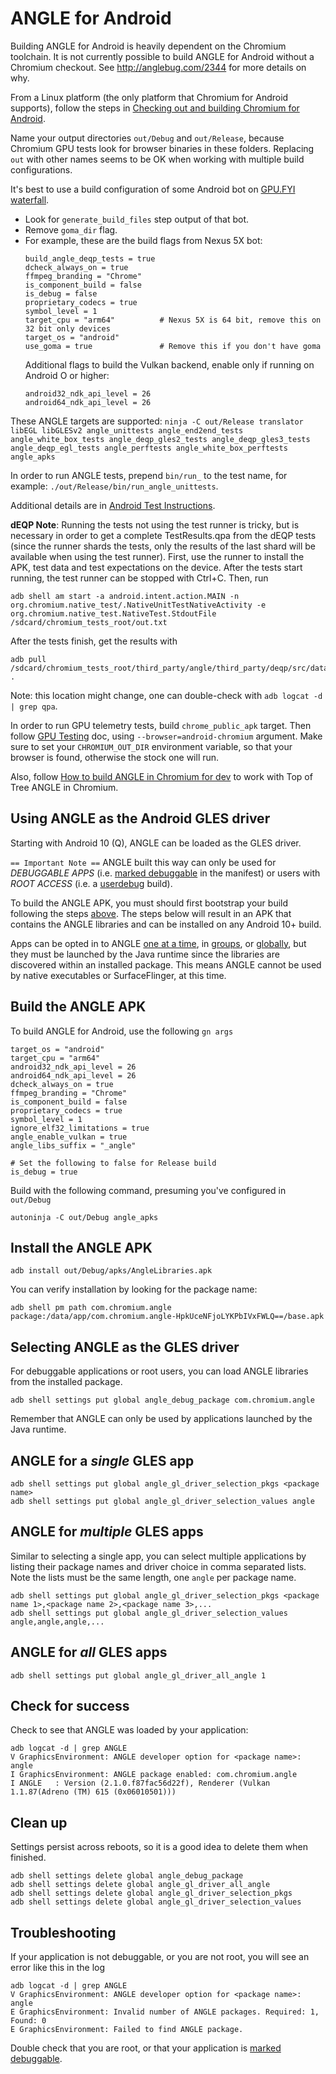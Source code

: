 # ANGLE for Android

Building ANGLE for Android is heavily dependent on the Chromium toolchain. It is not currently possible to build ANGLE for Android without a Chromium checkout. See http://anglebug.com/2344 for more details on why.

From a Linux platform (the only platform that Chromium for Android supports), follow the steps in
[Checking out and building Chromium for Android](https://chromium.googlesource.com/chromium/src/+/master/docs/android_build_instructions.md).

Name your output directories `out/Debug` and `out/Release`, because Chromium GPU tests look for browser binaries in these folders. Replacing `out` with other names seems to be OK when working with multiple build configurations.

It's best to use a build configuration of some Android bot on [GPU.FYI waterfall](https://ci.chromium.org/p/chromium/g/chromium.gpu.fyi/console).
 - Look for `generate_build_files` step output of that bot.
 - Remove `goma_dir` flag.
 - For example, these are the build flags from Nexus 5X bot:
    ```
    build_angle_deqp_tests = true
    dcheck_always_on = true
    ffmpeg_branding = "Chrome"
    is_component_build = false
    is_debug = false
    proprietary_codecs = true
    symbol_level = 1
    target_cpu = "arm64"          # Nexus 5X is 64 bit, remove this on 32 bit only devices
    target_os = "android"
    use_goma = true               # Remove this if you don't have goma
    ```
    Additional flags to build the Vulkan backend, enable only if running on Android O or higher:
    ```
    android32_ndk_api_level = 26
    android64_ndk_api_level = 26
    ```

These ANGLE targets are supported:
`ninja -C out/Release translator libEGL libGLESv2 angle_unittests angle_end2end_tests angle_white_box_tests angle_deqp_gles2_tests angle_deqp_gles3_tests angle_deqp_egl_tests angle_perftests angle_white_box_perftests angle_apks`

In order to run ANGLE tests, prepend `bin/run_` to the test name, for example: `./out/Release/bin/run_angle_unittests`.

Additional details are in [Android Test Instructions](https://chromium.googlesource.com/chromium/src/+/master/docs/testing/android_test_instructions.md).

**dEQP Note**: Running the tests not using the test runner is tricky, but is necessary in order to get a complete TestResults.qpa from the dEQP tests (since the runner shards the tests, only the results of the last shard will be available when using the test runner). First, use the runner to install the APK, test data and test expectations on the device. After the tests start running, the test runner can be stopped with Ctrl+C. Then, run
```
adb shell am start -a android.intent.action.MAIN -n org.chromium.native_test/.NativeUnitTestNativeActivity -e org.chromium.native_test.NativeTest.StdoutFile /sdcard/chromium_tests_root/out.txt
```
After the tests finish, get the results with
```
adb pull /sdcard/chromium_tests_root/third_party/angle/third_party/deqp/src/data/TestResults.qpa .
```
Note: this location might change, one can double-check with `adb logcat -d | grep qpa`.

In order to run GPU telemetry tests, build `chrome_public_apk` target. Then follow [GPU Testing](http://www.chromium.org/developers/testing/gpu-testing#TOC-Running-the-GPU-Tests-Locally) doc, using `--browser=android-chromium` argument. Make sure to set your `CHROMIUM_OUT_DIR` environment variable, so that your browser is found, otherwise the stock one will run.

Also, follow [How to build ANGLE in Chromium for dev](BuildingAngleForChromiumDevelopment.md) to work with Top of Tree ANGLE in Chromium.

## Using ANGLE as the Android GLES driver

Starting with Android 10 (Q), ANGLE can be loaded as the GLES driver.

`== Important Note ==` ANGLE built this way can only be used for *DEBUGGABLE APPS* (i.e. [marked debuggable](https://developer.android.com/guide/topics/manifest/application-element#debug) in the manifest) or users with *ROOT ACCESS* (i.e. a [userdebug](https://source.android.com/setup/build/building) build).

To build the ANGLE APK, you must should first bootstrap your build following the steps [above](#ANGLE-for-Android).  The steps below will result in an APK that contains the ANGLE libraries and can be installed on any Android 10+ build.

Apps can be opted in to ANGLE [one at a time](#ANGLE-for-a-single-GLES-app), in [groups](#ANGLE-for-multiple-GLES-apps), or [globally](#ANGLE-for-all-GLES-apps), but they must be launched by the Java runtime since the libraries are discovered within an installed package.  This means ANGLE cannot be used by native executables or SurfaceFlinger, at this time.

## Build the ANGLE APK

To build ANGLE for Android, use the following `gn args`
```
target_os = "android"
target_cpu = "arm64"
android32_ndk_api_level = 26
android64_ndk_api_level = 26
dcheck_always_on = true
ffmpeg_branding = "Chrome"
is_component_build = false
proprietary_codecs = true
symbol_level = 1
ignore_elf32_limitations = true
angle_enable_vulkan = true
angle_libs_suffix = "_angle"

# Set the following to false for Release build
is_debug = true
```
Build with the following command, presuming you've configured in `out/Debug`
```
autoninja -C out/Debug angle_apks
```
## Install the ANGLE APK
```
adb install out/Debug/apks/AngleLibraries.apk
```
You can verify installation by looking for the package name:
```
adb shell pm path com.chromium.angle
package:/data/app/com.chromium.angle-HpkUceNFjoLYKPbIVxFWLQ==/base.apk
```
## Selecting ANGLE as the GLES driver

For debuggable applications or root users, you can load ANGLE libraries from the installed package.
```
adb shell settings put global angle_debug_package com.chromium.angle
```
Remember that ANGLE can only be used by applications launched by the Java runtime.
## ANGLE for a *single* GLES app
```
adb shell settings put global angle_gl_driver_selection_pkgs <package name>
adb shell settings put global angle_gl_driver_selection_values angle
```
## ANGLE for *multiple* GLES apps
Similar to selecting a single app, you can select multiple applications by listing their package names and driver choice in comma separated lists.  Note the lists must be the same length, one `angle` per package name.
```
adb shell settings put global angle_gl_driver_selection_pkgs <package name 1>,<package name 2>,<package name 3>,...
adb shell settings put global angle_gl_driver_selection_values angle,angle,angle,...
```
## ANGLE for *all* GLES apps
```
adb shell settings put global angle_gl_driver_all_angle 1
```
## Check for success
Check to see that ANGLE was loaded by your application:
```
adb logcat -d | grep ANGLE
V GraphicsEnvironment: ANGLE developer option for <package name>: angle
I GraphicsEnvironment: ANGLE package enabled: com.chromium.angle
I ANGLE   : Version (2.1.0.f87fac56d22f), Renderer (Vulkan 1.1.87(Adreno (TM) 615 (0x06010501)))
```
## Clean up
Settings persist across reboots, so it is a good idea to delete them when finished.
```
adb shell settings delete global angle_debug_package
adb shell settings delete global angle_gl_driver_all_angle
adb shell settings delete global angle_gl_driver_selection_pkgs
adb shell settings delete global angle_gl_driver_selection_values
```
## Troubleshooting
If your application is not debuggable, or you are not root, you will see an error like this in the log
```
adb logcat -d | grep ANGLE
V GraphicsEnvironment: ANGLE developer option for <package name>: angle
E GraphicsEnvironment: Invalid number of ANGLE packages. Required: 1, Found: 0
E GraphicsEnvironment: Failed to find ANGLE package.
```
Double check that you are root, or that your application is [marked debuggable](https://developer.android.com/guide/topics/manifest/application-element#debug).